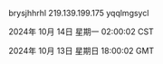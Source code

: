 brysjhhrhl 219.139.199.175 yqqlmgsycl

2024年 10月 14日 星期一 02:00:02 CST

2024年 10月 13日 星期日 18:00:02 GMT
